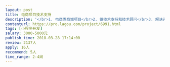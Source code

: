 ```yaml
---                
layout: post       
title: 电商项目技术支持           
description: '</br>1. 电商类商城项目</br>2. 做技术支持和技术顾问</br>3. 解决开发中疑难问题</br>4. 参与项目架构</br>5. 分享&二维码&支付等功能</br>6. 上线后性能调优</br></br>目前该项目已经有开发人员在做，可以full time 也可以part time</br>至少每天支撑2h，每周支撑10h以上。估计需要支撑1个月。</br></br>优先选择杭州本地大牛，其他地方也欢迎！！！</br>'     
contenturl: https://pro.lagou.com/project/6991.html      
tags: [小程序开发]            
salary: 3000-5000元          
publish_time: 2018-03-28 17:14:00         
review: 2137人                   
apply: 16人                   
recommend: 5人                   
time_range: 2-4周              
---                 
```

